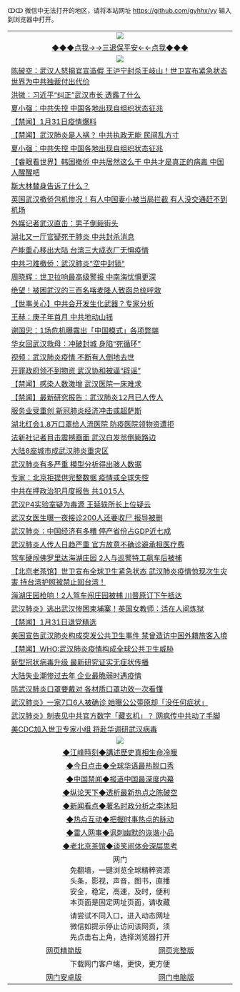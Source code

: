 ↀↀ 微信中无法打开的地区，请将本站网址 https://github.com/gyhhx/yy 输入到浏览器中打开。 

 <table>
  <tr>
    <td colspan="2" align=center><img src="https://github.com/gyhhx/image-upload/blob/master/3t.jpg"></td>
 </tr>
 <tr><td colspan="2" align="center"><a href="https://xball.casa/oo.aspx?name=ogQuit&key=eqxowaguscvmxdgc&from=yy">◆◆◆点我→→三退保平安←←点我◆◆◆</a></td></tr>
  <tr>
    <td colspan="2" align=center><img src="https://cdn.jsdelivr.net/gh/gyoupiodf/im1/%E7%BD%91%E9%97%A8%E6%96%B0%E9%97%BB1.jpg"></td>
 </tr>
<tr><td colspan="2" align="left"><a href="https://xball.casa/oo.aspx?name=c1124304&key=eqxowaguscvmxdgc&from=yy">陈破空：武汉人怒揭官宣造假 王沪宁封杀王岐山！世卫宣布紧急状态 世界为中共独裁付出代价</a></td></tr>
<tr><td colspan="2" align="left"><a href="https://xball.casa/oo.aspx?name=c1124299&key=eqxowaguscvmxdgc&from=yy">洪微：习近平“纠正”武汉市长 透露了什么</a></td></tr>
<tr><td colspan="2" align="left"><a href="https://xball.casa/oo.aspx?name=c1124298&key=eqxowaguscvmxdgc&from=yy">夏小强：中共失控 中国各地出现自组织状态征兆</a></td></tr>
<tr><td colspan="2" align="left"><a href="https://xball.casa/oo.aspx?name=c1124390&key=eqxowaguscvmxdgc&from=yy">【禁闻】1月31日疫情爆料</a></td></tr>
<tr><td colspan="2" align="left"><a href="https://xball.casa/oo.aspx?name=c1124393&key=eqxowaguscvmxdgc&from=yy">【禁闻】武汉肺炎是人祸？ 中共执政无能 民间乱方寸</a></td></tr>
<tr><td colspan="2" align="left"><a href="https://xball.casa/oo.aspx?name=c1124395&key=eqxowaguscvmxdgc&from=yy">夏小强：中共失控 中国各地出现自组织状态征兆</a></td></tr>
<tr><td colspan="2" align="left"><a href="https://xball.casa/oo.aspx?name=c1124303&key=eqxowaguscvmxdgc&from=yy">【睿眼看世界】韩国撤侨 中共居然这么干 中共才是真正的病毒 中国人醒醒吧</a></td></tr>
<tr><td colspan="2" align="left"><a href="https://xball.casa/oo.aspx?name=c1124403&key=eqxowaguscvmxdgc&from=yy">斯大林替身告诉了什么？</a></td></tr>
<tr><td colspan="2" align="left"><a href="https://xball.casa/oo.aspx?name=c1124400&key=eqxowaguscvmxdgc&from=yy">英国武汉撤侨包机惨况！有人中国妻小被当局拦截 有人没交通赶不到机场</a></td></tr>
<tr><td colspan="2" align="left"><a href="https://xball.casa/oo.aspx?name=c1124284&key=eqxowaguscvmxdgc&from=yy">外媒记者武汉直击：男子倒毙街头</a></td></tr>
<tr><td colspan="2" align="left"><a href="https://xball.casa/oo.aspx?name=c1124353&key=eqxowaguscvmxdgc&from=yy">湖北又一厅官疑死于肺炎 中共封杀消息</a></td></tr>
<tr><td colspan="2" align="left"><a href="https://xball.casa/oo.aspx?name=c1124388&key=eqxowaguscvmxdgc&from=yy">产能重心移出大陆 台湾三大成衣厂无惧疫情</a></td></tr>
<tr><td colspan="2" align="left"><a href="https://xball.casa/oo.aspx?name=c1124399&key=eqxowaguscvmxdgc&from=yy">中共刁难撤侨：武汉肺炎&quot;空中封锁&quot;</a></td></tr>
<tr><td colspan="2" align="left"><a href="https://xball.casa/oo.aspx?name=c1124389&key=eqxowaguscvmxdgc&from=yy">周晓辉：世卫拉响最高级警报 中南海忧惧更深</a></td></tr>
<tr><td colspan="2" align="left"><a href="https://xball.casa/oo.aspx?name=c1124402&key=eqxowaguscvmxdgc&from=yy">绝望！被困武汉的三百名喀麦隆人致函总统呼救</a></td></tr>
<tr><td colspan="2" align="left"><a href="https://xball.casa/oo.aspx?name=c1124387&key=eqxowaguscvmxdgc&from=yy">【世事关心】中共会开发生化武器？专家分析</a></td></tr>
<tr><td colspan="2" align="left"><a href="https://xball.casa/oo.aspx?name=c1124331&key=eqxowaguscvmxdgc&from=yy">王赫：庚子年首月 中共地动山摇</a></td></tr>
<tr><td colspan="2" align="left"><a href="https://xball.casa/oo.aspx?name=c1124289&key=eqxowaguscvmxdgc&from=yy">谢国忠：1场危机曝露出「中国模式」各项弊端</a></td></tr>
<tr><td colspan="2" align="left"><a href="https://xball.casa/oo.aspx?name=c1124356&key=eqxowaguscvmxdgc&from=yy">华女回武汉救母：冲破封城 身陷“死循环”</a></td></tr>
<tr><td colspan="2" align="left"><a href="https://xball.casa/oo.aspx?name=c1124355&key=eqxowaguscvmxdgc&from=yy">视频：武汉肺炎疫情 不断有人倒地去世</a></td></tr>
<tr><td colspan="2" align="left"><a href="https://xball.casa/oo.aspx?name=c1124340&key=eqxowaguscvmxdgc&from=yy">开罪政府领不到物资 武汉协和被逼“辟谣”</a></td></tr>
<tr><td colspan="2" align="left"><a href="https://xball.casa/oo.aspx?name=c1124392&key=eqxowaguscvmxdgc&from=yy">【禁闻】感染人数激增 武汉医院一床难求</a></td></tr>
<tr><td colspan="2" align="left"><a href="https://xball.casa/oo.aspx?name=c1124391&key=eqxowaguscvmxdgc&from=yy">【禁闻】最新研究报告：武汉肺炎12月已人传人</a></td></tr>
<tr><td colspan="2" align="left"><a href="https://xball.casa/oo.aspx?name=c1124406&key=eqxowaguscvmxdgc&from=yy">服务业受重创 新冠肺炎经济冲击或超萨斯</a></td></tr>
<tr><td colspan="2" align="left"><a href="https://xball.casa/oo.aspx?name=c1124407&key=eqxowaguscvmxdgc&from=yy">湖北红会1.8万口罩给人流医院 防疫医院领物资遭拒</a></td></tr>
<tr><td colspan="2" align="left"><a href="https://xball.casa/oo.aspx?name=c1124300&key=eqxowaguscvmxdgc&from=yy">法新社记者目击震撼画面 武汉白发翁倒毙路边</a></td></tr>
<tr><td colspan="2" align="left"><a href="https://xball.casa/oo.aspx?name=c1124296&key=eqxowaguscvmxdgc&from=yy">大陆8座城市成武汉肺炎重灾区</a></td></tr>
<tr><td colspan="2" align="left"><a href="https://xball.casa/oo.aspx?name=c1124352&key=eqxowaguscvmxdgc&from=yy">武汉肺炎有多严重 模型分析得出骇人数据</a></td></tr>
<tr><td colspan="2" align="left"><a href="https://xball.casa/oo.aspx?name=c1124342&key=eqxowaguscvmxdgc&from=yy">专家：北京拒提供完整数据 疫情或全球失控</a></td></tr>
<tr><td colspan="2" align="left"><a href="https://xball.casa/oo.aspx?name=c1124383&key=eqxowaguscvmxdgc&from=yy">中共在押政治犯月度报告 共1015人</a></td></tr>
<tr><td colspan="2" align="left"><a href="https://xball.casa/oo.aspx?name=c1124361&key=eqxowaguscvmxdgc&from=yy">武汉P4实验室疑为毒源 王延轶所长上位疑云</a></td></tr>
<tr><td colspan="2" align="left"><a href="https://xball.casa/oo.aspx?name=c1124332&key=eqxowaguscvmxdgc&from=yy">武汉女医生曝一夜接诊200人还要收尸 报导被删</a></td></tr>
<tr><td colspan="2" align="left"><a href="https://xball.casa/oo.aspx?name=c1124338&key=eqxowaguscvmxdgc&from=yy">武汉肺炎：中国经济有多糟 停产省份占GDP近七成</a></td></tr>
<tr><td colspan="2" align="left"><a href="https://xball.casa/oo.aspx?name=c1124377&key=eqxowaguscvmxdgc&from=yy">武汉肺炎人传人日趋严重 官方故意不确诊避承担医疗费</a></td></tr>
<tr><td colspan="2" align="left"><a href="https://xball.casa/oo.aspx?name=c1124401&key=eqxowaguscvmxdgc&from=yy">驾车硬闯佛罗里达海湖庄园 2人与巡警特工飙车后被捕</a></td></tr>
<tr><td colspan="2" align="left"><a href="https://xball.casa/oo.aspx?name=c1124302&key=eqxowaguscvmxdgc&from=yy">【北京老茶馆】世卫宣布全球卫生紧急状态 武汉肺炎疫情惊现次生灾害 持台湾护照被禁止回台湾！</a></td></tr>
<tr><td colspan="2" align="left"><a href="https://xball.casa/oo.aspx?name=c1124372&key=eqxowaguscvmxdgc&from=yy">海湖庄园枪响！2人驾车闯庄园被捕 川普原订下午抵达</a></td></tr>
<tr><td colspan="2" align="left"><a href="https://xball.casa/oo.aspx?name=c1124286&key=eqxowaguscvmxdgc&from=yy">武汉肺炎》逃出武汉惨困柬埔寨！英国女教师：活在人间炼狱</a></td></tr>
<tr><td colspan="2" align="left"><a href="https://xball.casa/oo.aspx?name=c1124408&key=eqxowaguscvmxdgc&from=yy">【禁闻】1月31日退党精选</a></td></tr>
<tr><td colspan="2" align="left"><a href="https://xball.casa/oo.aspx?name=c1124385&key=eqxowaguscvmxdgc&from=yy">美国宣告武汉肺炎构成突发公共卫生事件 禁曾造访中国外籍旅客入境</a></td></tr>
<tr><td colspan="2" align="left"><a href="https://xball.casa/oo.aspx?name=c1124394&key=eqxowaguscvmxdgc&from=yy">【禁闻】WHO:武汉肺炎疫情构成全球公共卫生威胁</a></td></tr>
<tr><td colspan="2" align="left"><a href="https://xball.casa/oo.aspx?name=c1124319&key=eqxowaguscvmxdgc&from=yy">新型冠状病毒升级 最新研究证实无症状传播</a></td></tr>
<tr><td colspan="2" align="left"><a href="https://xball.casa/oo.aspx?name=c1124322&key=eqxowaguscvmxdgc&from=yy">大陆失业潮惨过去年 企业最脆弱时遇疫情</a></td></tr>
<tr><td colspan="2" align="left"><a href="https://xball.casa/oo.aspx?name=c1124345&key=eqxowaguscvmxdgc&from=yy">防武汉肺炎口罩要戴对 各材质口罩功效一次看懂</a></td></tr>
<tr><td colspan="2" align="left"><a href="https://xball.casa/oo.aspx?name=c1124313&key=eqxowaguscvmxdgc&from=yy">武汉肺炎》一家7口6人被确诊 她曝公公带原却「没任何症状」</a></td></tr>
<tr><td colspan="2" align="left"><a href="https://xball.casa/oo.aspx?name=c1124306&key=eqxowaguscvmxdgc&from=yy">武汉肺炎》制表见中共官方数字「藏玄机」？ 网疯传中共动了手脚</a></td></tr>
<tr><td colspan="2" align="left"><a href="https://xball.casa/oo.aspx?name=c1124330&key=eqxowaguscvmxdgc&from=yy">美CDC加入世卫专家小组 将赴华调研武汉病毒</a></td></tr>

 <tr>
   <td colspan="2" align=center><img src="https://cdn.jsdelivr.net/gh/gyoupiodf/im1/jf-1.jpg"></td>
  </tr>
   <tr>
   <td colspan="2" align=center> 
<a href="https://xball.casa/oo.aspx?name=c922850&key=eqxowaguscvmxdgc&from=yy&tag=9877">◆江峰時刻◆講述歷史真相生命冷暖</a><br/>
    </td>
  </tr>
   <tr>
   <td colspan="2" align=center> 
<a href="https://xball.casa/oo.aspx?name=c816850&key=eqxowaguscvmxdgc&from=yy&tag=9877">◆今日点击◆全球华语最热脱口秀</a><br/>
    </td>
  </tr>
  <tr>
  <td colspan="2" align=center>
<a href="https://xball.casa/oo.aspx?name=c816860&key=eqxowaguscvmxdgc&from=yy&tag=99733110">◆中国禁闻◆报道中国最深度内幕</a><br/>
   </tr>
  <tr>
     <td colspan="2" align=center>
<a href="https://xball.casa/oo.aspx?name=c816855&key=eqxowaguscvmxdgc&from=yy&tag=997110">◆纵论天下◆透析最新热点之陈破空</a><br/>
   </tr>
   <tr>
      <td colspan="2" align=center>
<a href="https://xball.casa/oo.aspx?name=c838308&key=eqxowaguscvmxdgc&from=yy&tag=9973110">◆新闻看点◆著名时政分析之李沐阳</a><br/>
   </tr>
   <tr>
     <td colspan="2" align=center>
<a href="https://xball.casa/oo.aspx?name=c816852&key=eqxowaguscvmxdgc&from=yy&tag=9733110">◆热点互动◆把握时事热点的脉动</a><br/>
   </tr>
   <tr>
      <td colspan="2" align=center>
<a href="https://xball.casa/oo.aspx?name=c816694&key=eqxowaguscvmxdgc&from=yy&tag=93310">◆雷人网事◆讽刺幽默的诙谐小品</a><br/>
   </tr>
   <tr>
    <td colspan="2" align=center>
<a href="https://xball.casa/oo.aspx?name=c816650&key=eqxowaguscvmxdgc&from=yy&tag=9973110">◆老北京茶馆◆谈笑间体会深层思考</a><br/>
   </tr>
<tr>
    <td colspan="2" align="center">网门<br/>免翻墙，一键浏览全球精粹资源<br/>头条，影视，声音，图书，直播<br/>安全，稳定，高速，及时，便利<br/>本页面是固定网址页面，请收藏</td>
  <tr>
  <tr>
    <td colspan="2" align="center">请尝试不同入口，进入动态网址<br/>微信如提示停止访问该网页，须<br/>先点击右上角，选择浏览器打开</td>
  <tr>  
  <tr>
    <td align="center"><a href="https://gitcdn.xyz/repo/otiny/up/master/show002.htm">网页精简版</a></td>
    <td align="center"><a href="https://gitcdn.xyz/repo/otiny/up/master/show001.htm">网页完整版</a></td>
  </tr>
  <tr>
    <td colspan="2" align="center">下载网门客户端，更快，更方便</td>
  <tr>
  <tr>
    <td align="center"><a href="https://raw.githubusercontent.com/opipe/up/master/oGatea.apk">网门安卓版</a></td>
    <td align="center"><a href="https://raw.githubusercontent.com/opipe/up/master/oGate.zip">网门电脑版</a></td>
  </tr>

</table>

